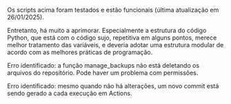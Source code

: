 Os scripts acima foram testados e estão funcionais (última atualização em 26/01/2025).

Entretanto, há muito a aprimorar. Especialmente a estrutura do código Python, que está com o código sujo, repetitiva em alguns pontos, merece melhor tratamento das variáveis, e deveria adotar uma estrutura modular de acordo com as melhores práticas de programação.

Erro identificado: a função manage_backups não está deletando os arquivos do repositório. Pode haver um problema com permissões.

Erro identificado: mesmo quando não há alterações, um novo commit está sendo gerado a cada execução em Actions.
